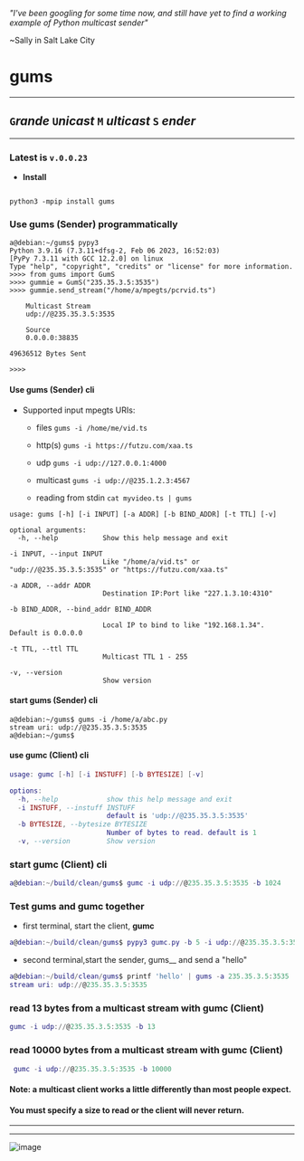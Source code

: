 <I> "I've been googling for some time now, and still have yet to find a working example of Python multicast sender" </I>

~Sally in Salt Lake City

#  gums

---
## `G`<I>rande</I> `U`<I>nicast</I> `M` <I>ulticast</I> `S` <I>ender</I> 


---

### Latest is `v.0.0.23`



* __Install__

```smalltalk

python3 -mpip install gums

```

### Use gums (Sender) programmatically
```py3
a@debian:~/gums$ pypy3
Python 3.9.16 (7.3.11+dfsg-2, Feb 06 2023, 16:52:03)
[PyPy 7.3.11 with GCC 12.2.0] on linux
Type "help", "copyright", "credits" or "license" for more information.
>>>> from gums import GumS
>>>> gummie = GumS("235.35.3.5:3535")
>>>> gummie.send_stream("/home/a/mpegts/pcrvid.ts")

	Multicast Stream
	udp://@235.35.3.5:3535

	Source
	0.0.0.0:38835

49636512 Bytes Sent

>>>> 

```

#### __Use gums (Sender) cli__

   * Supported input mpegts URIs:
   
     
     * files  `gums -i /home/me/vid.ts`
     
     * http(s) `gums -i https://futzu.com/xaa.ts`
     
     * udp `gums -i udp://127.0.0.1:4000`

     * multicast `gums -i udp://@235.1.2.3:4567`
     
     * reading from stdin `cat myvideo.ts | gums`

```smalltalk
usage: gums [-h] [-i INPUT] [-a ADDR] [-b BIND_ADDR] [-t TTL] [-v]

optional arguments:
  -h, --help           Show this help message and exit

-i INPUT, --input INPUT
                       Like "/home/a/vid.ts" or "udp://@235.35.3.5:3535" or "https://futzu.com/xaa.ts"

-a ADDR, --addr ADDR     
                       Destination IP:Port like "227.1.3.10:4310"

-b BIND_ADDR, --bind_addr BIND_ADDR
                        
                       Local IP to bind to like "192.168.1.34". Default is 0.0.0.0

-t TTL, --ttl TTL       
                       Multicast TTL 1 - 255

-v, --version          
                       Show version

```
#### __start gums (Sender) cli__
```smalltalk
a@debian:~/gums$ gums -i /home/a/abc.py 
stream uri: udp://@235.35.3.5:3535
a@debian:~/gums$ 
```
#### __use gumc (Client) cli__
```lua
usage: gumc [-h] [-i INSTUFF] [-b BYTESIZE] [-v]

options:
  -h, --help            show this help message and exit
  -i INSTUFF, --instuff INSTUFF
                        default is 'udp://@235.35.3.5:3535'
  -b BYTESIZE, --bytesize BYTESIZE
                        Number of bytes to read. default is 1
  -v, --version         Show version
```

### start gumc (Client) cli
```lua
a@debian:~/build/clean/gums$ gumc -i udp://@235.35.3.5:3535 -b 1024

```
### Test gums and gumc together
* first terminal, start the client, __gumc__
```lua
a@debian:~/build/clean/gums$ pypy3 gumc.py -b 5 -i udp://@235.35.3.5:3535
```
* second terminal,start the sender, gums__ and send a "hello"
```lua
a@debian:~/build/clean/gums$ printf 'hello' | gums -a 235.35.3.5:3535
stream uri: udp://@235.35.3.5:3535
```
### read 13 bytes from a multicast stream with gumc (Client)
 ```lua
 gumc -i udp://@235.35.3.5:3535 -b 13
 ```
### read 10000 bytes from a multicast stream with gumc (Client)
 ```lua
  gumc -i udp://@235.35.3.5:3535 -b 10000
```
#### Note: a multicast client works a little differently than most people expect.
#### You must specify a size to read or the client will never return.
___



___

![image](https://user-images.githubusercontent.com/52701496/166299701-72ee908a-5053-45fc-a716-4b8ca4b1ef32.png)


